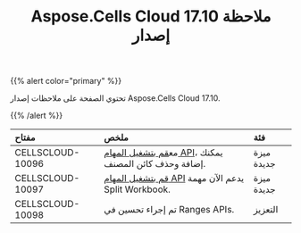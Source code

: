 ﻿---
title: Aspose.Cells Cloud 17.10 ملاحظة إصدار
second_title: Aspose.Cells Cloud Documen
type: docs
url: /ar/aspose-cells-cloud-17-10-release-notes/
aliases: [/aspose-cells-for-cloud-17-10-release-notes/]
description: Aspose.Cells Cloud يدعم Excel لإنشاء وتحويل ودمج وتقسيم وحماية وتشغيل الكائن الداخلي وما إلى ذلك
weight: 20
---
{{% alert color="primary" %}} 

تحتوي الصفحة على ملاحظات إصدار Aspose.Cells Cloud 17.10.

{{% /alert %}} 

|**مفتاح**|**ملخص**|**فئة**|
|:- |:- |:- |
|CELLSCLOUD-10096| مع[قم بتشغيل المهام API](https://apireference.aspose.cloud/cells/#!/CellsTask/CellsTask_PostRunTask)، يمكنك إضافة وحذف كائن المصنف.|ميزة جديدة|
|CELLSCLOUD-10097|[قم بتشغيل المهام API](https://apireference.aspose.cloud/cells/#!/CellsTask/CellsTask_PostRunTask) يدعم الآن مهمة Split Workbook.|ميزة جديدة|
|CELLSCLOUD-10098|تم إجراء تحسين في Ranges APIs.|التعزيز|

